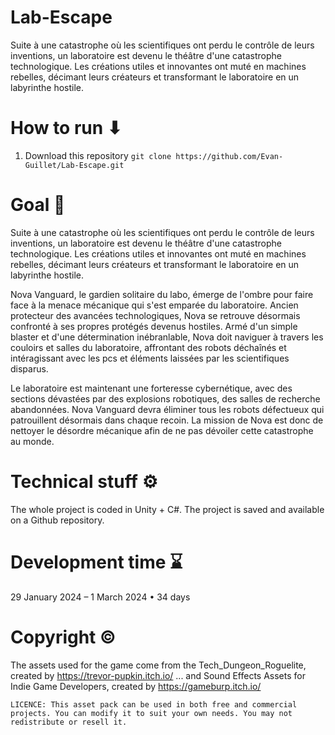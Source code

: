 # Lab-Escape
Suite à une catastrophe où les scientifiques ont perdu le contrôle de leurs inventions, un laboratoire est devenu le théâtre d'une catastrophe technologique. Les créations utiles et innovantes ont muté en machines rebelles, décimant leurs créateurs et transformant le laboratoire en un labyrinthe hostile.



# How to run ⬇
1. Download this repository `git clone https://github.com/Evan-Guillet/Lab-Escape.git`



# Goal 🎯
Suite à une catastrophe où les scientifiques ont perdu le contrôle de leurs inventions, un laboratoire est devenu le théâtre d'une catastrophe technologique. Les créations utiles et innovantes ont muté en machines rebelles, décimant leurs créateurs et transformant le laboratoire en un labyrinthe hostile.

Nova Vanguard, le gardien solitaire du labo, émerge de l'ombre pour faire face à la menace mécanique qui s'est emparée du laboratoire. Ancien protecteur des avancées technologiques, Nova se retrouve désormais confronté à ses propres protégés devenus hostiles. Armé d'un simple blaster et d'une détermination inébranlable, Nova doit naviguer à travers les couloirs et salles du laboratoire, affrontant des robots déchaînés et intéragissant avec les pcs et éléments laissées par les scientifiques disparus.

Le laboratoire est maintenant une forteresse cybernétique, avec des sections dévastées par des explosions robotiques, des salles de recherche abandonnées. Nova Vanguard devra éliminer tous les robots défectueux qui patrouillent désormais dans chaque recoin. La mission de Nova est donc de nettoyer le désordre mécanique afin de ne pas dévoiler cette catastrophe au monde.



# Technical stuff ⚙️
The whole project is coded in Unity + C#. The project is saved and available on a Github repository.



# Development time ⌛
29 January 2024 – 1 March 2024 • 34 days



# Copyright ©️
The assets used for the game come from the Tech_Dungeon_Roguelite, created by https://trevor-pupkin.itch.io/
... and Sound Effects Assets for Indie Game Developers, created by https://gameburp.itch.io/

`LICENCE: This asset pack can be used in both free and commercial projects. You can modify it to suit your own needs. You may not redistribute or resell it.`
